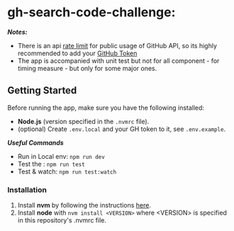# gh-search-code-challenge:

**_Notes:_**

- There is an api [rate limit](https://docs.github.com/en/rest/overview/resources-in-the-rest-api?apiVersion=2022-11-28#exceeding-the-rate-limit) for public usage of GitHub API, so its highly recommended to add your [GitHub Token](https://docs.github.com/en/authentication/keeping-your-account-and-data-secure/managing-your-personal-access-tokens)
- The app is accompanied with unit test but not for all component - for timing measure - but only for some major ones.

## Getting Started

Before running the app, make sure you have the following installed:

- **Node.js** (version specified in the `.nvmrc` file).
- (optional) Create `.env.local` and your GH token to it, see `.env.example`.

**_Useful Commands_**

- Run in Local env: `npm run dev`
- Test the : `npm run test`
- Test & watch: `npm run test:watch`

### Installation

1. Install **nvm** by following the instructions [here](https://github.com/nvm-sh/nvm#installation-and-update).
2. Install **node** with `nvm install <VERSION>` where \<VERSION\> is specified in this repository's .nvmrc file.
